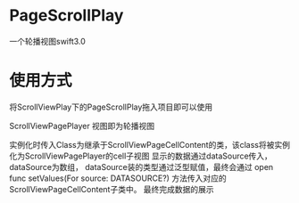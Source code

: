 # PageScrollPlay
一个轮播视图swift3.0

# 使用方式
将ScrollViewPlay下的PageScrollPlay拖入项目即可以使用

 ScrollViewPagePlayer 视图即为轮播视图
 
 实例化时传入Class为继承于ScrollViewPageCellContent的类，该class将被实例化为ScrollViewPagePlayer的cell子视图
 显示的数据通过dataSource传入，dataSource为数组， dataSource装的类型通过泛型赋值，最终会通过
    open func setValues(For source: DATASOURCE?) 方法传入对应的ScrollViewPageCellContent子类中。
  最终完成数据的展示



